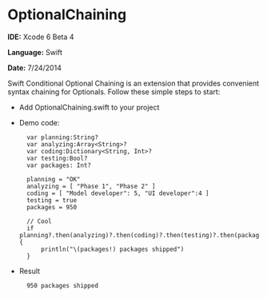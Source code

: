 OptionalChaining
================

**IDE:** Xcode 6 Beta 4

**Language:** Swift

**Date:** 7/24/2014

Swift Conditional Optional Chaining is an extension that provides convenient syntax chaining for Optionals. Follow these simple steps to start:

* Add OptionalChaining.swift to your project

* Demo code:

		var planning:String?
		var analyzing:Array<String>?
		var coding:Dictionary<String, Int>?
		var testing:Bool?
		var packages: Int?
		
		planning = "OK"
		analyzing = [ "Phase 1", "Phase 2" ]
		coding = [ "Model developer": 5, "UI developer":4 ]
		testing = true
		packages = 950
		
		// Cool
		if planning?.then(analyzing)?.then(coding)?.then(testing)?.then(packages) {
		    println("\(packages!) packages shipped")
		}

* Result

		950 packages shipped
		
